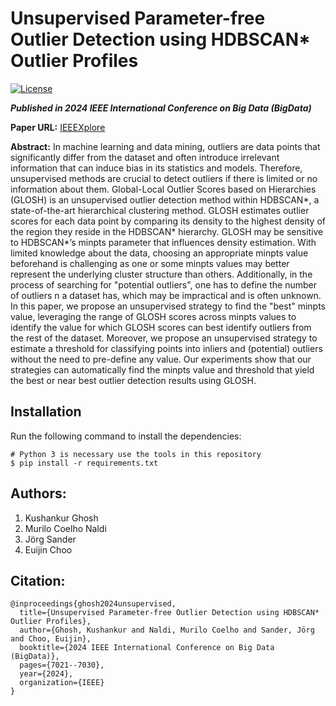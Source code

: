 # Unsupervised Parameter-free Outlier Detection using HDBSCAN* Outlier Profiles

[![License](https://img.shields.io/badge/License-Apache%202.0-blue.svg)](https://opensource.org/licenses/Apache-2.0)

***Published in 2024 IEEE International Conference on Big Data (BigData)***

**Paper URL:** [IEEEXplore](https://ieeexplore.ieee.org/abstract/document/10825917)

**Abstract:** In machine learning and data mining, outliers are data points that significantly differ from the dataset and often introduce irrelevant information that can induce bias in its statistics and models. Therefore, unsupervised methods are crucial to detect outliers if there is limited or no information about them. Global-Local Outlier Scores based on Hierarchies (GLOSH) is an unsupervised outlier detection method within HDBSCAN*, a state-of-the-art hierarchical clustering method. GLOSH estimates outlier scores for each data point by comparing its density to the highest density of the region they reside in the HDBSCAN* hierarchy. GLOSH may be sensitive to HDBSCAN*’s minpts parameter that influences density estimation. With limited knowledge about the data, choosing an appropriate minpts value beforehand is challenging as one or some minpts values may better represent the underlying cluster structure than others. Additionally, in the process of searching for "potential outliers", one has to define the number of outliers n a dataset has, which may be impractical and is often unknown. In this paper, we propose an unsupervised strategy to find the "best" minpts value, leveraging the range of GLOSH scores across minpts values to identify the value for which GLOSH scores can best identify outliers from the rest of the dataset. Moreover, we propose an unsupervised strategy to estimate a threshold for classifying points into inliers and (potential) outliers without the need to pre-define any value. Our experiments show that our strategies can automatically find the minpts value and threshold that yield the best or near best outlier detection results using GLOSH.

## Installation
Run the following command to install the dependencies:
```
# Python 3 is necessary use the tools in this repository
$ pip install -r requirements.txt
```

## Authors: 
1. Kushankur Ghosh
2. Murilo Coelho Naldi
3. Jörg Sander
4. Euijin Choo

## Citation: 
```
@inproceedings{ghosh2024unsupervised,
  title={Unsupervised Parameter-free Outlier Detection using HDBSCAN* Outlier Profiles},
  author={Ghosh, Kushankur and Naldi, Murilo Coelho and Sander, Jörg and Choo, Euijin},
  booktitle={2024 IEEE International Conference on Big Data (BigData)},
  pages={7021--7030},
  year={2024},
  organization={IEEE}
}
```
